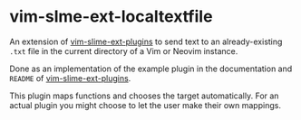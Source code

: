 # vim-slme-ext-localtextfile

An extension of [vim-slime-ext-plugins](https://github.com/jpalardy/vim-slime-ext-plugins) to send text to an already-existing `.txt` file in the current directory of a Vim or Neovim instance.

Done as an implementation of the example plugin in the documentation and `README` of [vim-slime-ext-plugins](https://github.com/jpalardy/vim-slime-ext-plugins).


This plugin maps functions and chooses the target automatically. For an actual plugin you might choose to let the user make their own mappings.
